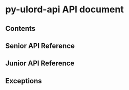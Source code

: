# py-ulord-api API document

## Contents

## Senior API Reference

## Junior API Reference

## Exceptions